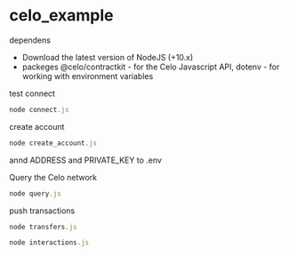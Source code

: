 # celo_example

dependens
* Download the latest version of NodeJS (+10.x)
* packeges
@celo/contractkit - for the Celo Javascript API,
dotenv - for working with environment variables

test connect
```js
node connect.js
```

create account
```js
node create_account.js
```

annd ADDRESS and PRIVATE_KEY to .env


Query the Celo network
```js
node query.js
```

push transactions
```js
node transfers.js
```

```js
node interactions.js
```
